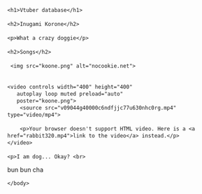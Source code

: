 
<html>
    <head>
        <meta charset="utf-8">
        <title>HTML: Lists</title>
    </head>
    <body>

    <h1>Vtuber database</h1>
    
    <h2>Inugami Korone</h2>
    
    <p>What a crazy doggie</p>
    
    <h2>Songs</h2>
      
     <img src="koone.png" alt="nocookie.net">
        
        
    <video controls width="400" height="400"
       autoplay loop muted preload="auto"
       poster="koone.png">
        <source src="v09044g40000c6ndfjjc77u630nhc0rg.mp4" type="video/mp4">
        
        <p>Your browser doesn't support HTML video. Here is a <a href="rabbit320.mp4">link to the video</a> instead.</p>
    </video>
    
    <p>I am dog... Okay? <br>
bun bun cha </p>

    </body>
</html>
